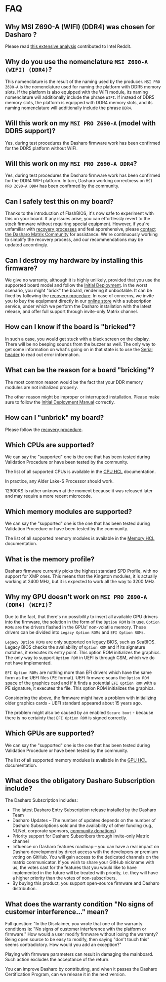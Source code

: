 # FAQ

## Why MSI Z690-A (WIFI) (DDR4) was chosen for Dasharo ?

Please read [this extensive analysis][msi_port_analysis] contributed to Intel
Reddit.

## Why do you use the nomenclature `MSI Z690-A (WIFI) (DDR4)`?

This nomenclature is the result of the naming used by the producer.
`MSI PRO Z690-A` is the nomenclature used for naming the platform with
DDR5 memory slots. If the platform is also equipped with the WiFi module, its
naming nomenclature will additionally include the phrase `WIFI`. If instead of
DDR5 memory slots, the platform is equipped with DDR4 memory slots, and its naming
nomenclature will additionally include the phrase `DDR4`.

## Will this work on my `MSI PRO Z690-A` (model with DDR5 support)?

Yes, during test procedures the Dasharo firmware work has been confirmed for
the DDR5 platform without WIFI.

## Will this work on my `MSI PRO Z690-A DDR4`?

Yes, during test procedures the Dasharo firmware work has been confirmed for
the DDR4 WIFI platform. In turn, Dasharo working correctness on
`MSI PRO Z690-A DDR4` has been confirmed by the community.

## Can I safely test this on my board?

Thanks to the introduction of FlashBIOS, it's now safe to experiment with this
on your board. If any issues arise, you can effortlessly revert to the stock
firmware without requiring special equipment. However, if you're unfamiliar
with [recovery processes](recovery.md) and feel apprehensive, please [contact
the Dasharo Matrix Community](https://matrix.to/#/#dasharo:matrix.org) for
assistance. We're continuously working to simplify the recovery process, and
our recommendations may be updated accordingly.

## Can I destroy my hardware by installing this firmware?

We give no warranty, although it is highly unlikely, provided that you use the
supported board model and follow the [Initial
Deployment](initial-deployment.md). In the worst scenario, you might "brick"
the board, rendering it unbootable. It can be fixed by following the [recovery
procedure](recovery.md). In case of concerns, we invite you to buy the
equipment directly in our [online
store](https://shop.3mdeb.com/product-category/dasharo-supported-hardware/)
with a subscription service, under which we perform the Dasharo installation
with the latest release, and offer full support through invite-only Matrix
channel.

## How can I know if the board is "bricked"?

In such a case, you would get stuck with a black screen on the display. There will
be no beeping sounds from the buzzer as well. The only way to get some
information on what's going on in that state is to use the [Serial
header](development.md#hardware-connection) to read out error information.

## What can be the reason for a board "bricking"?

The most common reason would be the fact that your DDR memory modules are not
initialized properly.

The other reason might be improper or interrupted installation. Please make sure
to follow the [Initial Deployment Manual](initial-deployment.md) correctly.

## How can I "unbrick" my board?

Please follow the [recovery procedure](recovery.md).

## Which CPUs are supported?

We can say the "supported" one is the one that has been tested during
Validation Procedure or have been tested by the community.

The list of all supported CPUs is available in the [CPU HCL](hcl.md)
documentation.

In practice, any Alder Lake-S Processor should work.

12900KS is rather unknown at the moment because it was released later and may
require a more recent microcode.

## Which memory modules are supported?

We can say the "supported" one is the one that has been tested during
Validation Procedure or have been tested by the community.

The list of all supported memory modules is available in the
[Memory HCL](hcl.md) documentation.

## What is the memory profile?

Dasharo firmware currently picks the highest standard SPD Profile, with no support
for XMP ones. This means that the Kingston modules, it is actually working at
2400 MHz, but it is expected to work all the way to 3200 MHz.

## Why my GPU doesn't work on `MSI PRO Z690-A (DDR4) (WIFI)`?

Due to the fact, that there's no possibility to insert all available GPU drivers
into the firmware, the solution in the form of the `Option ROM` is in use.
`Option ROMs` are the drivers flashed in the GPUs' non-volatile memory. These
drivers can be divided into `Legacy Option ROMs` and `EFI Option ROMs`.

`Legacy Option ROMs` are only supported on legacy BIOS, such as SeaBIOS. Legacy
BIOS checks the availability of `Option ROM` and if its signature matches, it
executes its entry point. This option ROM initializes the graphics. The only way
to support `Option ROM` in UEFI is through CSM, which we do not have
implemented.

`EFI Option ROMs` are nothing more than EFI drivers which have the same form as
the UEFI files (PE format). UEFI firmware scans the `Option ROM` space of the
graphics card and if it finds a potential `EFI Option ROM` with a PE signature, it
executes the file. This option ROM initializes the graphics.

Considering the above, the firmware might have a problem with initializing older
graphics cards - UEFI standard appeared about 15 years ago.

The problem might also be caused by an enabled `Secure boot` - because there is
no certainty that `EFI Option ROM` is signed correctly.

[msi_port_analysis]: https://www.reddit.com/r/intel/comments/subaro/how_many_people_are_interesed_in_seeing_coreboot/

## Which GPUs are supported?

We can say the "supported" one is the one that has been tested during
Validation Procedure or have been tested by the community.

The list of all supported memory modules is available in the
[GPU HCL](hcl.md) documentation.

## What does the obligatory Dasharo Subscription include?

The Dasharo Subscription includes:

* The latest Dasharo Entry Subscription release installed by the Dasharo Team
* Dasharo Updates – The number of updates depends on the number of Dasharo
  Subscriptions sold and the availability of other funding (e.g., NLNet,
  corporate sponsors, [community
  donations](https://docs.dasharo.com/ways-you-can-help-us/#donate-money))
* Priority support for Dasharo Subscribers through invite-only Matrix channel
* Influence on Dasharo features roadmap – you can have a real impact on Dasharo
  development by direct access with the developers or premium voting on GitHub.
  You will gain access to the dedicated channels on the matrix communicator.
  If you wish to share your GitHub nickname with us, the votes cast for the
  features that you would like to have implemented in the future will be treated
  with priority, i.e. they will have a higher priority than the votes of
  non-subscribers.
* By buying this product, you support open-source firmware and Dasharo
  distribution.

## What does the warranty condition "No signs of customer interference..." mean?

Full question:
"In the Disclaimer, you wrote that one of the warranty
conditions is: "No signs of customer interference with the platform or
firmware." How would a user modify firmware without losing the warranty? Being
open source to be easy to modify, then saying "don't touch this" seems
contradictory. How would you add an exception?"

Playing with firmware parameters can result in damaging the mainboard.
Such action excludes the acceptance of the return.

You can improve Dasharo by contributing, and when it passes the
Dasharo Certification Program, can we release it in the next version.
